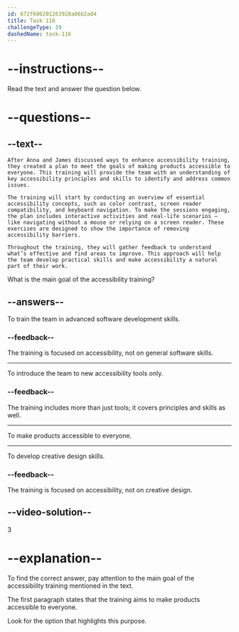 ```yaml
---
id: 672f606201263928a06b2a04
title: Task 116
challengeType: 19
dashedName: task-116
---
```


<!-- READING -->

# --instructions--

Read the text and answer the question below.

# --questions--

## --text--

`After Anna and James discussed ways to enhance accessibility training, they created a plan to meet the goals of making products accessible to everyone. This training will provide the team with an understanding of key accessibility principles and skills to identify and address common issues.`

`The training will start by conducting an overview of essential accessibility concepts, such as color contrast, screen reader compatibility, and keyboard navigation. To make the sessions engaging, the plan includes interactive activities and real-life scenarios — like navigating without a mouse or relying on a screen reader. These exercises are designed to show the importance of removing accessibility barriers.`

`Throughout the training, they will gather feedback to understand what’s effective and find areas to improve. This approach will help the team develop practical skills and make accessibility a natural part of their work.`

What is the main goal of the accessibility training?

## --answers--

To train the team in advanced software development skills.

### --feedback--

The training is focused on accessibility, not on general software skills.

---

To introduce the team to new accessibility tools only.

### --feedback--

The training includes more than just tools; it covers principles and skills as well.

---

To make products accessible to everyone.

---

To develop creative design skills.

### --feedback--

The training is focused on accessibility, not on creative design.

## --video-solution--

3

# --explanation--

To find the correct answer, pay attention to the main goal of the accessibility training mentioned in the text.

The first paragraph states that the training aims to make products accessible to everyone.

Look for the option that highlights this purpose.
